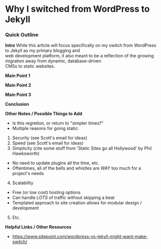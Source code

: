 # Why I switched from WordPress to Jekyll

### Quick Outline

**Intro**
While this article will focus specifically on my switch from WordPress to Jekyll as my primary blogging and  
web development platform, it also meant to be a reflection of the growing migration away from dynamic, database-driven  
CMSs to static websites.

**Main Point 1**

**Main Point 2**

**Main Point 3**

**Conclusion**

**Other Notes / Possible Things to Add**
* Is this regretion, or return to "simpler times?"
* Multiple reasons for going static:  
 1. Security (see Scott's email for ideas)  
 2. Speed (see Scott's email for ideas)  
 3. Simplicity (cite some stuff from 'Static Sites go all Hollywood' by Phil Hawksworth)  
  * No need to update plugins all the time, etc.  
  * Oftentimes, all of the bells and whistles are _WAY_ too much for a project's needs  
 4. Scalability  
  * Free (or low cost) hosting options  
  * Can handle _LOTS_ of traffic without skipping a beat  
  * Templated approach to site creation allows for modular design / development  
 5. Etc.

 **Helpful Links / Other Resources**
* https://www.sitepoint.com/wordpress-vs-jekyll-might-want-make-switch/  
